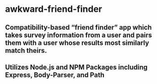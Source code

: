 # awkward-friend-finder

## Compatibility-based “friend finder” app which takes survey information from a user and pairs them with a user whose results most similarly match theirs. 

## Utilizes Node.js and NPM Packages including Express, Body-Parser, and Path
